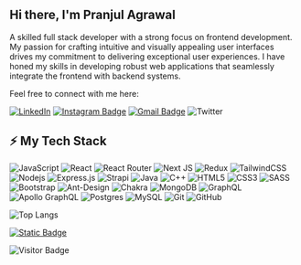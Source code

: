 ## Hi there, I'm Pranjul Agrawal

A skilled full stack developer with a strong focus on frontend development. My passion for crafting intuitive and visually appealing user interfaces drives my commitment to delivering exceptional user experiences. I have honed my skills in developing robust web applications that seamlessly integrate the frontend with backend systems. 

Feel free to connect with me here:

[![LinkedIn](https://img.shields.io/badge/pranjulagrawal-%230077B5.svg?style=flat-square&logo=linkedin&logoColor=white)](https://www.linkedin.com/in/pranjulagrawal)
[![Instagram Badge](https://img.shields.io/badge/-pranjulagrawall-purple?style=flat-square&logo=instagram&logoColor=white)](https://instagram.com/pranjulagrawall)
[![Gmail Badge](https://img.shields.io/badge/-pranjulagrawal9@gmail.com-c14438?style=flat-square&logo=Gmail&logoColor=white)](mailto:pranjulagrawal9@gmail.com)
![Twitter](https://img.shields.io/badge/Twitter-%231DA1F2.svg?style=flat-square&logo=Twitter&logoColor=white)

## ⚡ My Tech Stack

![JavaScript](https://img.shields.io/badge/-JavaScript-black?style=flat-square&logo=javascript)
![React](https://img.shields.io/badge/-React-black?style=flat-square&logo=react)
![React Router](https://img.shields.io/badge/React_Router-CA4245?style=flat-square&logo=react-router&logoColor=white)
![Next JS](https://img.shields.io/badge/Next.js-black?style=flat-square&logo=next.js&logoColor=white)
![Redux](https://img.shields.io/badge/redux-%23593d88.svg?style=flat-square&logo=redux&logoColor=white)
![TailwindCSS](https://img.shields.io/badge/-TailwindCSS-%231a202c?style=flat-square&logo=tailwind-css)
![Nodejs](https://img.shields.io/badge/-Nodejs-black?style=flat-square&logo=Node.js)
![Express.js](https://img.shields.io/badge/express.js-%23404d59.svg?style=flat-square&logo=express&logoColor=%2361DAFB)
![Strapi](https://img.shields.io/badge/strapi-%232E7EEA.svg?style=flat-square&logo=strapi&logoColor=white)
![Java](https://img.shields.io/badge/java-%23ED8B00.svg?style=flat-square&logo=openjdk&logoColor=white)
![C++](https://img.shields.io/badge/-C++-00599C?style=flat-square&logo=c)
![HTML5](https://img.shields.io/badge/-HTML5-E34F26?style=flat-square&logo=html5&logoColor=white)
![CSS3](https://img.shields.io/badge/-CSS3-1572B6?style=flat-square&logo=css3)
![SASS](https://img.shields.io/badge/SASS-hotpink.svg?style=flat-square&logo=SASS&logoColor=white)
![Bootstrap](https://img.shields.io/badge/-Bootstrap-563D7C?style=flat-square&logo=bootstrap)
![Ant-Design](https://img.shields.io/badge/-AntDesign-%230170FE?style=flat-square&logo=ant-design&logoColor=white)
![Chakra](https://img.shields.io/badge/chakra-%234ED1C5.svg?style=flat-square&logo=chakraui&logoColor=white)
![MongoDB](https://img.shields.io/badge/-MongoDB-black?style=flat-square&logo=mongodb)
![GraphQL](https://img.shields.io/badge/-GraphQL-E10098?style=flat-square&logo=graphql)
![Apollo GraphQL](https://img.shields.io/badge/-Apollo%20GraphQL-311C87?style=flat-square&logo=apollo-graphql)
![Postgres](https://img.shields.io/badge/postgres-%23316192.svg?style=flat-square&logo=postgresql&logoColor=white)
![MySQL](https://img.shields.io/badge/-MySQL-black?style=flat-square&logo=mysql)
![Git](https://img.shields.io/badge/-Git-black?style=flat-square&logo=git)
![GitHub](https://img.shields.io/badge/-GitHub-181717?style=flat-square&logo=github)

![Top Langs](https://github-readme-stats.vercel.app/api/top-langs/?username=pranjulagrawal9&hide=TeX&layout=compact&theme=gruvbox)

[![Static Badge](https://img.shields.io/badge/Checkout%20My%20Portfolio%20Here%3A-pranjulagrawal.in-darkred?style=for-the-badge)](https://www.pranjulagrawal.in)

![Visitor Badge](https://visitor-badge.laobi.icu/badge?page_id=pranjulagrawal9.pranjulagrawal9)
